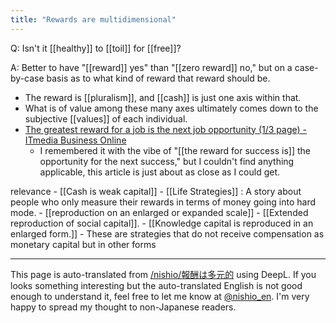 ```yaml
---
title: "Rewards are multidimensional"
---
```


Q: Isn't it [[healthy]] to [[toil]] for [[free]]?

A:
Better to have "[[reward]] yes" than "[[zero reward]] no," but on a case-by-case basis as to what kind of reward that reward should be.
- The reward is [[pluralism]], and [[cash]] is just one axis within that.
- What is of value among these many axes ultimately comes down to the subjective [[values]] of each individual.
- [The greatest reward for a job is the next job opportunity (1/3 page) - ITmedia Business Online](https://www.itmedia.co.jp/makoto/articles/1106/08/news012.html)
    - I remembered it with the vibe of "[[the reward for success is]] the opportunity for the next success," but I couldn't find anything applicable, this article is just about as close as I could get.


relevance
    - [[Cash is weak capital]]
    - [[Life Strategies]] : A story about people who only measure their rewards in terms of money going into hard mode.
    - [[reproduction on an enlarged or expanded scale]]
    - [[Extended reproduction of social capital]].
    - [[Knowledge capital is reproduced in an enlarged form.]]
    - These are strategies that do not receive compensation as monetary capital but in other forms

---
This page is auto-translated from [/nishio/報酬は多元的](https://scrapbox.io/nishio/報酬は多元的) using DeepL. If you looks something interesting but the auto-translated English is not good enough to understand it, feel free to let me know at [@nishio_en](https://twitter.com/nishio_en). I'm very happy to spread my thought to non-Japanese readers.